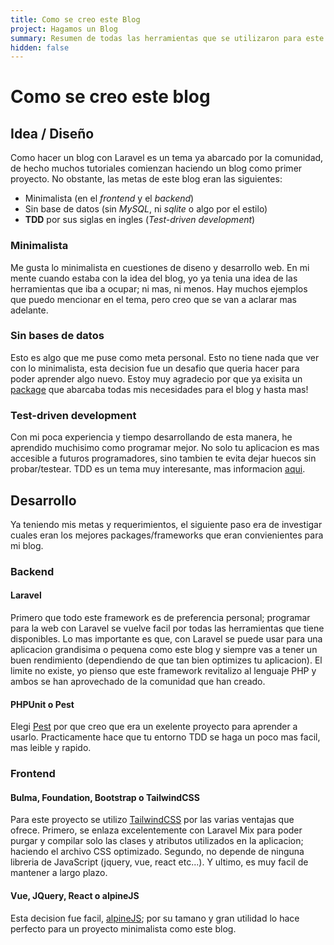 ```yaml
---
title: Como se creo este Blog
project: Hagamos un Blog
summary: Resumen de todas las herramientas que se utilizaron para este blog.
hidden: false
---
```

# Como se creo este blog
## Idea / Diseño
Como hacer un blog con Laravel es un tema ya abarcado por la comunidad, de hecho muchos tutoriales comienzan haciendo un blog como primer proyecto. No obstante, las metas de este blog eran las siguientes:

- Minimalista (en el *frontend* y el *backend*)
- Sin base de datos (sin *MySQL*, ni *sqlite* o algo por el estilo)
- **TDD** por sus siglas en ingles (*Test-driven development*)

### Minimalista
Me gusta lo minimalista en cuestiones de diseno y desarrollo web. En mi mente cuando estaba con la idea del blog, yo ya tenia una idea de las herramientas que iba a ocupar; ni mas, ni menos. Hay muchos ejemplos que puedo mencionar en el tema, pero creo que se van a aclarar mas adelante.

### Sin bases de datos
Esto es algo que me puse como meta personal. Esto no tiene nada que ver con lo minimalista, esta decision fue un desafio que queria hacer para poder aprender algo nuevo. Estoy muy agradecio por que ya exisita un [package](https://github.com/spatie/sheets) que abarcaba todas mis necesidades para el blog y hasta mas!

### Test-driven development
Con mi poca experiencia y tiempo desarrollando de esta manera, he aprendido muchisimo como programar mejor. No solo tu aplicacion es mas accesible a futuros programadores, sino tambien te evita dejar huecos sin probar/testear. TDD es un tema muy interesante, mas informacion [aqui](https://www.ionos.es/digitalguide/paginas-web/desarrollo-web/que-es-el-test-driven-development/).

## Desarrollo
Ya teniendo mis metas y requerimientos, el siguiente paso era de investigar cuales eran los mejores packages/frameworks que eran convienientes para mi blog.

### Backend
#### Laravel
Primero que todo este framework es de preferencia personal; programar para la web con Laravel se vuelve facil por todas las herramientas que tiene disponibles. Lo mas importante es que, con Laravel se puede usar para una aplicacion grandisima o pequena como este blog y siempre vas a tener un buen rendimiento (dependiendo de que tan bien optimizes tu aplicacion). El limite no existe, yo pienso que este framework revitalizo al lenguaje PHP y ambos se han aprovechado de la comunidad que han creado.

#### PHPUnit o Pest
Elegi [Pest](https://pestphp.com/docs/plugins/laravel/) por que creo que era un exelente proyecto para aprender a usarlo. Practicamente hace que tu entorno TDD se haga un poco mas facil, mas leible y rapido.

### Frontend
#### Bulma, Foundation, Bootstrap o TailwindCSS
Para este proyecto se utilizo [TailwindCSS](https://tailwindcss.com) por las varias ventajas que ofrece. Primero, se enlaza excelentemente con Laravel Mix para poder purgar y compilar solo las clases y atributos utilizados en la aplicacion; haciendo el archivo CSS optimizado. Segundo, no depende de ninguna libreria de JavaScript (jquery, vue, react etc...). Y ultimo, es muy facil de mantener a largo plazo.
#### Vue, JQuery, React o alpineJS
Esta decision fue facil, [alpineJS](https://alpinejs.dev/); por su tamano y gran utilidad lo hace perfecto para un proyecto minimalista como este blog.
